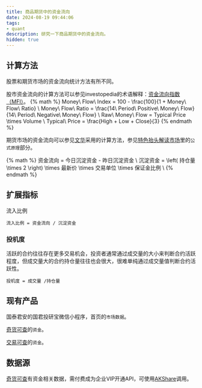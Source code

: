 ```yaml
---
title: 商品期货中的资金流向
date: 2024-08-19 09:44:06
tags:
- quant
description: 研究一下商品期货中的资金流向。
hidden: true
---
```


## 计算方法

股票和期货市场的资金流向统计方法有所不同。

股市资金流向的计算方法可以参见investopedia的术语解释：[资金流向指数（MFI）](https://www.investopedia.com/terms/m/mfi.asp)。
{% math %}
Money\ Flow\ Index = 100 - \frac{100}{1 + Money\ Flow\ Ratio} \\
Money\ Flow\ Ratio = \frac{14\ Period\ Positive\ Money\ Flow}{14\ Period\ Negative\ Money\ Flow} \\
Raw\ Money\ Flow = Typical Price \times Volume \\
Typical\ Price = \frac{High + Low + Close}{3}
{% endmath %}

期货市场的资金流向可以参见[文华](https://www.wenhua.com.cn/)采用的计算方法，参见[特色抬头解读市场](https://www.wenhua.com.cn/new_guide/Wh6/sj2.html)里的`公式原理`部分。

{% math %}
资金流向 = 今日沉淀资金 - 昨日沉淀资金 \\
沉淀资金 = \left( 持仓量 \times 2 \right) \times 最新价 \times 交易单位 \times 保证金比例 \\
{% endmath %}

## 扩展指标

流入比例

```text
流入比例 = 资金流向 / 沉淀资金
```

### 投机度

活跃的合约往往存在更多交易机会，投资者通常通过成交量的大小来判断合约活跃程度，但成交量大的合约持仓量往往也会很大，很难单纯通过成交量值判断合约活跃性。

```text
投机度 = 成交量 /持仓量
```

## 现有产品

国泰君安的国君投研宝微信小程序，首页的`市场数据`。

[奇货可查](https://x.qhkch.com/)的`资金`。

[交易可查](https://www.jiaoyikecha.com/)的`资金`。

## 数据源

[奇货可查](https://x.qhkch.com/)有资金相关数据，需付费成为企业VIP开通API，可使用[AKShare](https://akshare.akfamily.xyz/tutorial.html)调用。
